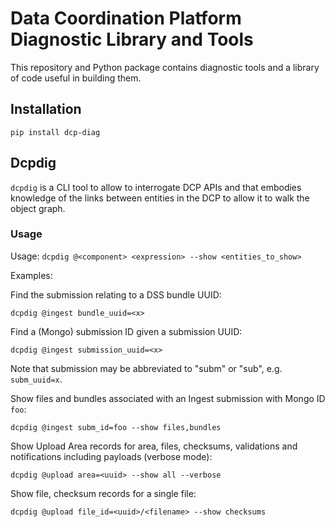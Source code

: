Data Coordination Platform Diagnostic Library and Tools
=======================================================

This repository and Python package contains diagnostic tools and a
library of code useful in building them.

## Installation

    pip install dcp-diag

## Dcpdig

`dcpdig` is a CLI tool to allow to interrogate DCP APIs and
that embodies knowledge of the links between entities in the
DCP to allow it to walk the object graph.

### Usage

Usage: `dcpdig @<component> <expression> --show <entities_to_show>`

Examples:

Find the submission relating to a DSS bundle UUID:

    dcpdig @ingest bundle_uuid=<x>

Find a (Mongo) submission ID given a submission UUID:

    dcpdig @ingest submission_uuid=<x>

Note that submission may be abbreviated to "subm" or "sub", e.g.
`subm_uuid=x`.

Show files and bundles associated with an Ingest submission with Mongo ID `foo`:

    dcpdig @ingest subm_id=foo --show files,bundles

Show Upload Area records for area, files, checksums, validations and
notifications including payloads (verbose mode):

    dcpdig @upload area=<uuid> --show all --verbose

Show file, checksum records for a single file:

    dcpdig @upload file_id=<uuid>/<filename> --show checksums

